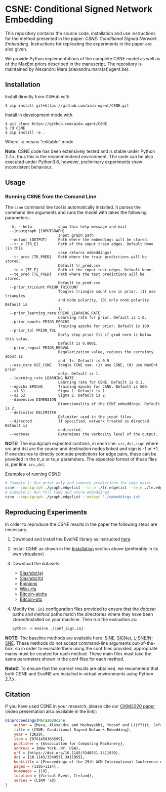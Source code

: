 # CSNE: Conditional Signed Network Embedding

This repository contains the source code, installation and use instructions for the method presented in the paper: 
*CSNE: Conditional Signed Network Embedding*. Instructions for replicating 
the experiments in the paper are also given.

We provide Python implementations of the complete CSNE model as well as of the MaxEnt priors described in the 
manuscript. The repository is maintained by Alexandru Mara (alexandru.mara(at)ugent.be).

## Installation

Install directly from GitHub with:

```shell
$ pip install git+https://github.com/aida-ugent/CSNE.git
```

Install in development mode with:

```shell
$ git clone https://github.com/aida-ugent/CSNE
$ cd CSNE
$ pip install -e .
```

Where `-e` means "editable" mode.

**Note:** CSNE code has been extensively tested and is stable under Python 2.7.x, thus this is the recommendend environment. The code can be also executed under Python3.6, however, preliminary experiments show inconsistent behaviour.

## Usage

### Running CSNE from the Comand Line
The `csne` command line tool is automatically installed. It parses the command line arguments and runs the model
with takes the following parameters:

```text
  -h, --help            show this help message and exit
  --inputgraph [INPUTGRAPH]
                        Input graph path
  --output [OUTPUT]     Path where the embeddings will be stored.
  --tr_e [TR_E]         Path of the input train edges. Default None (in this
                        case returns embeddings)
  --tr_pred [TR_PRED]   Path where the train predictions will be stored.
                        Default tr_pred.csv
  --te_e [TE_E]         Path of the input test edges. Default None.
  --te_pred [TE_PRED]   Path where the test predictions will be stored.
                        Default te_pred.csv
  --prior_tricount PRIOR_TRICOUNT
                        Toogles triangle count use in prior. (1) use triangles
                        and node polarity, (0) only node polarity. Default is
                        1.
  --prior_learning_rate PRIOR_LEARNING_RATE
                        Learning rate for prior. Default is 1.0.
  --prior_epochs PRIOR_EPOCHS
                        Training epochs for prior. Default is 100.
  --prior_tol PRIOR_TOL
                        Early stop prior fit if grad norm is below this value.
                        Default is 0.0001.
  --prior_regval PRIOR_REGVAL
                        Regularization value, reduces the certainty about 1s
                        and -1s. Default is 0.9
  --use_csne USE_CSNE   Toogle CSNE use. (1) use CSNE, (0) use MaxEnt prior
                        only. Default is 1.
  --learning_rate LEARNING_RATE
                        Learning rate for CSNE. Default is 0.1.
  --epochs EPOCHS       Training epochs for CSNE. Default is 500.
  --s1 S1               Sigma 1. Default is 1.
  --s2 S2               Sigma 2. Default is 2.
  --dimension DIMENSION
                        Dimensionality of the CSNE embeddings. Default is 2.
  --delimiter DELIMITER
                        Delimiter used in the input files.
  --directed            If specified, network treated as directed. Default is
                        undirected.
  --verbose             Determines the verbosity level of the output.

```

**NOTE:** The inputgraph expected contains, in each line: `src,dst,sign` where src and dst are the source and 
destination nodes linked and sign is -1 or +1. If one desires to directly compute predictions for edge pairs, 
these can be provided in the tr_e or te_e parameters. The expected format of these files is, per line: `src,dst`.

Examples of running CSNE:
```bash
# Example 1: Run prior only and compute predictions for edge pairs
csne --inputgraph ./graph.edgelist --tr_e ./tr.edgelist --te_e ./te.edgelist --tr_pred './tr.out' --te_pred './te.out' --use_csne 0
# Example 2: Run full CSNE and store embeddings
csne --inputgraph ./graph.edgelist --output './embeddings.txt'
```

## Reproducing Experiments
In order to reproduce the CSNE results in the paper the following steps are necessary: 

1. Download and install the EvalNE library as instructed [here](https://github.com/Dru-Mara/EvalNE)
2. Install CSNE as shown in the [Installation](#Installation) section above (preferably in its own virtualenv)
3. Download the datasets: 

    * [Slashdot(a)](https://snap.stanford.edu/data/soc-sign-Slashdot081106.html)
    * [Slashdot(b)](https://snap.stanford.edu/data/soc-sign-Slashdot090216.html)
    * [Epinions](https://snap.stanford.edu/data/soc-sign-epinions.html)
    * [Wiki-rfa](https://snap.stanford.edu/data/wiki-RfA.html)
    * [Bitcoin-alpha](https://snap.stanford.edu/data/soc-sign-bitcoin-alpha.html)
    * [Bitcoin-otc](https://snap.stanford.edu/data/soc-sign-bitcoin-otc.html)

4. Modify the `.ini` configuration files provided to ensure that the *dataset* paths and *method* paths
match the directories where they have been stored/installed on your machine. Then run the evaluation as:

    ```bash
    python -m evalne ./conf_sign.ini
    ```

**NOTE:** The baseline methods are available here: [SiNE](https://faculty.ist.psu.edu/szw494/codes/SiNE.zip),
[SIGNet](https://github.com/raihan2108/signet/blob/master/signet.py),
[L-SNE/N-SNE](https://github.com/wzsong17/Signed-Network-Embedding). These methods do not accept command-line 
arguments out-of-the-box, so in order to evaluate them using the conf files provided, appropriate mains must 
be created for each method. These main files must take the same parameters shown in the conf files for each method.

**Note2:** To ensure that the correct results are obtained, we recommend that both CSNE and EvalNE are installed in virtual environments using Python 2.7.x.

## Citation ##

If you have used CSNE in your research, please cite our 
[CIKM2020 paper](https://dl.acm.org/doi/10.1145/3340531.3411959) (video presentation also available in the link):

```bibtex
@inproceedings{Mara2020csne,
    author = {Mara, Alexandru and Mashayekhi, Yoosof and Lijffijt, Jefrey and de Bie, Tijl},
    title = {CSNE: Conditional Signed Network Embedding},
    year = {2020},
    isbn = {9781450368599},
    publisher = {Association for Computing Machinery},
    address = {New York, NY, USA},
    url = {https://doi.org/10.1145/3340531.3411959},
    doi = {10.1145/3340531.3411959},
    booktitle = {Proceedings of the 29th ACM International Conference on Information & Knowledge Management},
    pages = {1105–1114},
    numpages = {10},
    location = {Virtual Event, Ireland},
    series = {CIKM '20}
}
```
